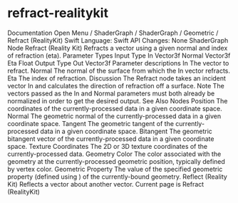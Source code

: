 # refract-realitykit
 Documentation 
 Open Menu 
/
 ShaderGraph 
/
ShaderGraph
/
 Geometric 
/
 Refract (RealityKit) 
Swift
Language: 
Swift
 API Changes: 
None
ShaderGraph Node
Refract (Reality
Kit)
Refracts a vector using a given normal and index of refraction (eta).
Parameter Types
Input
Type
In
Vector3f
Normal
Vector3f
Eta
Float
Output
Type
Out
Vector3f
Parameter descriptions
In
The vector to refract.
Normal
The normal of the surface from which the 
In
 vector refracts.
Eta
The index of refraction.
Discussion
The Refract node takes an incident vector 
In
 and calculates the direction of refraction off a surface.
Note
The vectors passed as the 
In
 and 
Normal
 parameters must both already be normalized in order to get the desired output.
See Also
Nodes
Position
The coordinates of the currently-processed data in a given coordinate space.
Normal
The geometric normal of the currently-processed data in a given coordinate space.
Tangent
The geometric tangent of the currently-processed data in a given coordinate space.
Bitangent
The geometric bitangent vector of the currently-processed data in a given coordinate space.
Texture Coordinates
The 2D or 3D texture coordinates of the currently-processed data.
Geometry Color
The color associated with the geometry at the currently-processed geometric position, typically defined by vertex color.
Geometric Property
The value of the specified geometric property (defined using ) of the currently-bound geometry.
Reflect (Reality
Kit)
Reflects a vector about another vector.
 Current page is Refract (RealityKit) 